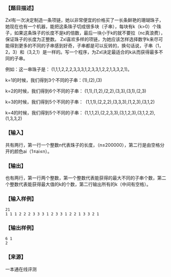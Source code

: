 ### 【题目描述】

Zxl有一次决定制造一条项链，她以非常便宜的价格买了一长条鲜艳的珊瑚珠子，她现在也有一个机器，能把这条珠子切成很多块（子串），每块有k（k>0）个珠子，如果这条珠子的长度不是k的倍数，最后一块小于k的就不要拉（nc真浪费），保证珠子的长度为正整数。 Zxl喜欢多样的项链，为她应该怎样选择数字k来尽可能得到更多的不同的子串感到好奇，子串都是可以反转的，换句话说，子串（1，2，3）和（3,2,1）是一样的。写一个程序，为Zxl决定最适合的k从而获得最多不同的子串。

例如：这一串珠子是： (1,1,1,2,2,2,3,3,3,1,2,3,3,1,2,2,1,3,3,2,1)。

k=1的时候，我们得到3个不同的子串：(1),(2),(3)

k=2的时候，我们得到6个不同的子串： (1,1),(1,2),(2,2),(3,3),(3,1),(2,3)

k=3的时候，我们得到5个不同的子串：  (1,1,1),(2,2,2),(3,3,3),(1,2,3),(3,1,2)

k=4的时候，我们得到5个不同的子串： (1,1,1,2),(2,2,3,3),(3,1,2,3),(3,1,2,2),(1,3,3,2)

### 【输入】

共有两行，第一行一个整数n代表珠子的长度，（n≤200000），第二行是由空格分开的颜色ai（1≤ai≤n）。

### 【输出】

也有两行，第一行两个整数，第一个整数代表能获得的最大不同的子串个数，第二个整数代表能获得最大值的k的个数，第二行输出所有的k（中间有空格）。

### 【输入样例】

```
21
1 1 1 2 2 2 3 3 3 1 2 3 3 1 2 2 1 3 3 2 1
```

### 【输出样例】

```
6 1
2
```


 ### 【来源】

 一本通在线评测 